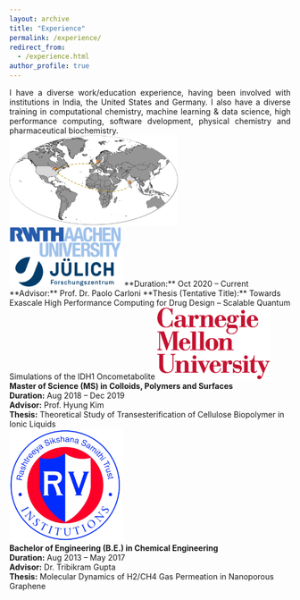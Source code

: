 ```yaml
---
layout: archive
title: "Experience"
permalink: /experience/
redirect_from: 
  - /experience.html
author_profile: true
---
```


<div style="text-align: justify">
I have a diverse work/education experience, having been involved with institutions in India, the United States and Germany. I also have a diverse training in computational chemistry, machine learning & data science, high performance computing, software dvelopment, physical chemistry and pharmaceutical biochemistry.
</div>
  
<img src="../images/Experience.jpg"  width="60%" height="40%">

<img src="../images/rwth_fzj.png"  width="40%" height="20%"/>
**Duration:** Oct 2020 – Current
**Advisor:** Prof. Dr. Paolo Carloni
**Thesis (Tentative Title):** Towards Exascale High Performance Computing for Drug Design – Scalable Quantum Simulations of the IDH1 Oncometabolite

<img style="float: center;" src="../images/cmu.png"  width="40%" height="20%"/>  
<br>
<div style="text-align: left"> <b> Master of Science (MS) in Colloids, Polymers and Surfaces </b>
  <br>
  <b>Duration:</b> Aug 2018 – Dec 2019
  <br>
  <b>Advisor:</b> Prof. Hyung Kim
  <br>
  <b> Thesis:</b> Theoretical Study of Transesterification of Cellulose Biopolymer in Ionic Liquids
</div>

<img style="float: center;" src="../images/rv.png"  width="40%" height="20%"/>
<br>
<div style="text-align: left"> <b> Bachelor of Engineering (B.E.) in Chemical Engineering </b>
    <br>
  <b>Duration:</b> Aug 2013 – May 2017
  <br>
  <b>Advisor:</b> Dr. Tribikram Gupta
  <br>
  <b> Thesis:</b> Molecular Dynamics of H2/CH4 Gas Permeation in Nanoporous Graphene
</div>
